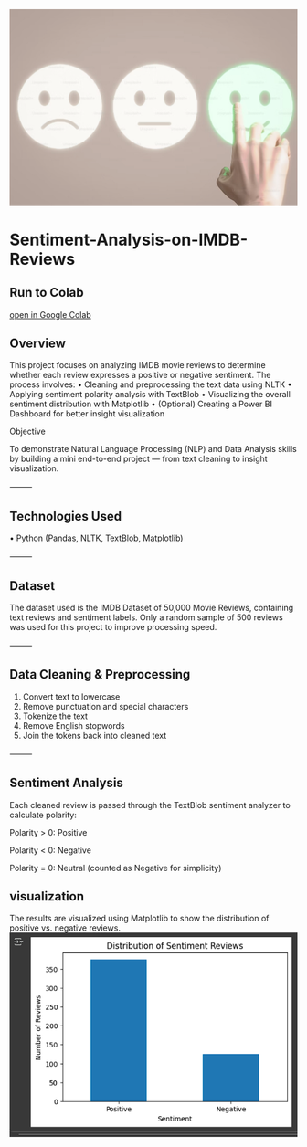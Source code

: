 <p align="center">
  <img src="banner.png" alt="Sentiment Analysis Banner" width="800">
</p>


# Sentiment-Analysis-on-IMDB-Reviews

## Run to Colab
[open in Google Colab](https://colab.research.google.com/drive/1u2cuXZ6TYqwuvZg_W5_iPxE1YOSHrQ9W?usp=sharing)

## Overview
This project focuses on analyzing IMDB movie reviews to determine whether each review expresses a positive or negative sentiment.
The process involves:
	•	Cleaning and preprocessing the text data using NLTK
	•	Applying sentiment polarity analysis with TextBlob
	•	Visualizing the overall sentiment distribution with Matplotlib
	•	(Optional) Creating a Power BI Dashboard for better insight visualization

  Objective

To demonstrate Natural Language Processing (NLP) and Data Analysis skills by building a mini end-to-end project — from text cleaning to insight visualization.

⸻

## Technologies Used
•	Python (Pandas, NLTK, TextBlob, Matplotlib)

⸻

## Dataset

The dataset used is the IMDB Dataset of 50,000 Movie Reviews, containing text reviews and sentiment labels.
Only a random sample of 500 reviews was used for this project to improve processing speed.

⸻

## Data Cleaning & Preprocessing
1.	Convert text to lowercase
2.	Remove punctuation and special characters
3.	Tokenize the text
4.	Remove English stopwords
5.	Join the tokens back into cleaned text

⸻

## Sentiment Analysis

Each cleaned review is passed through the TextBlob sentiment analyzer to calculate polarity:

Polarity > 0: Positive

Polarity < 0: Negative

Polarity = 0: Neutral (counted as Negative for simplicity)

## visualization
The results are visualized using Matplotlib to show the distribution of positive vs. negative reviews.
![chart](Screenshot%202025-10-05%20004132.png)

	
